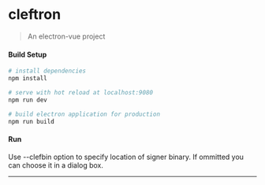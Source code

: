 # cleftron

> An electron-vue project

#### Build Setup

``` bash
# install dependencies
npm install

# serve with hot reload at localhost:9080
npm run dev

# build electron application for production
npm run build


```
#### Run

Use --clefbin option to specify location of signer binary. If ommitted you can choose it in a dialog box.

---
